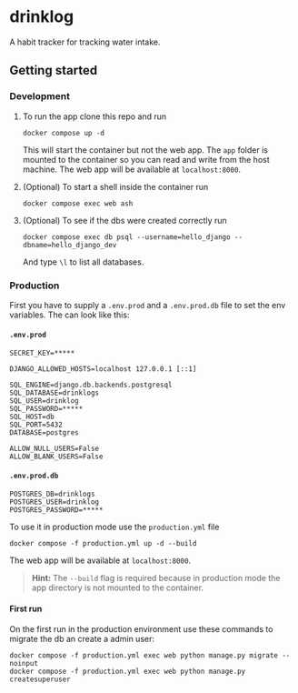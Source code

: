 # drinklog

A habit tracker for tracking water intake.

## Getting started

### Development

1. To run the app clone this repo and run

   ```
   docker compose up -d
   ```

   This will start the container but not the web app. The `app` folder is mounted to the container so you can read and write from the host machine.
   The web app will be available at `localhost:8000`.

2. (Optional) To start a shell inside the container run

   ```
   docker compose exec web ash
   ```

3. (Optional) To see if the dbs were created correctly run

   ```
   docker compose exec db psql --username=hello_django --dbname=hello_django_dev
   ```

   And type `\l` to list all databases.

### Production

First you have to supply a `.env.prod` and a `.env.prod.db` file to set the env variables. The can look like this:

#### `.env.prod`
```
SECRET_KEY=*****

DJANGO_ALLOWED_HOSTS=localhost 127.0.0.1 [::1]

SQL_ENGINE=django.db.backends.postgresql
SQL_DATABASE=drinklogs
SQL_USER=drinklog
SQL_PASSWORD=*****
SQL_HOST=db
SQL_PORT=5432
DATABASE=postgres

ALLOW_NULL_USERS=False
ALLOW_BLANK_USERS=False
```

#### `.env.prod.db`
```
POSTGRES_DB=drinklogs
POSTGRES_USER=drinklog
POSTGRES_PASSWORD=*****
```

To use it in production mode use the `production.yml` file

```
docker compose -f production.yml up -d --build
```

The web app will be available at `localhost:8000`.

> **Hint:** The `--build` flag is required because in production mode the app directory is not mounted to the container.

#### First run
On the first run in the production environment use these commands to migrate the db an create a admin user:
```
docker compose -f production.yml exec web python manage.py migrate --noinput
docker compose -f production.yml exec web python manage.py createsuperuser
```
